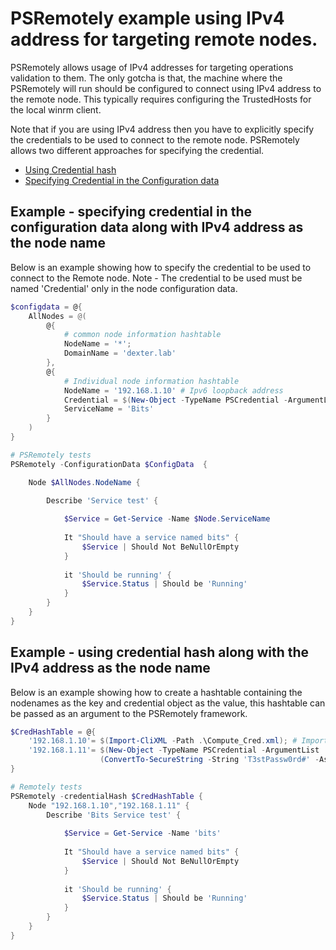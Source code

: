 # PSRemotely example using IPv4 address for targeting remote nodes.

PSRemotely allows usage of IPv4 addresses for targeting operations validation to them.
The only gotcha is that, the machine where the PSRemotely will run should be configured to connect using IPv4 address to the remote node.
This typically requires configuring the TrustedHosts for the local winrm client.

Note that if you are using IPv4 address then you have to explicitly specify the credentials to be used to connect to the remote node.
PSRemotely allows two different approaches for specifying the credential.

- [Using Credential hash](http://psremotely.readthedocs.io/en/latest/Example-CredentialHash/)
- [Specifying Credential in the Configuration data](http://psremotely.readthedocs.io/en/latest/Example-ConfigurationData-Credential/)


## Example - specifying credential in the configuration data along with IPv4 address as the node name
Below is an example showing how to specify the credential to be used to connect to the Remote node.
Note - The credential to be used must be named 'Credential' only in the node configuration data.

```powershell
$configdata = @{
    AllNodes = @(
        @{
            # common node information hashtable
            NodeName = '*';
            DomainName = 'dexter.lab'
        },
        @{ 
            # Individual node information hashtable
            NodeName = '192.168.1.10' # Ipv6 loopback address
            Credential = $(New-Object -TypeName PSCredential -ArgumentList 'PSRemotely', $(ConvertTo-SecureString -String 'T3stPassw0rd#' -AsPlainText -Force))
            ServiceName = 'Bits'
        }
    )
}

# PSRemotely tests
PSRemotely -ConfigurationData $ConfigData  {

    Node $AllNodes.NodeName {

        Describe 'Service test' {
			
			$Service = Get-Service -Name $Node.ServiceName
			
			It "Should have a service named bits" {
				$Service | Should Not BeNullOrEmpty
			}
			
			it 'Should be running' {
				$Service.Status | Should be 'Running'
			}
		}
    }
}
```

## Example - using credential hash along with the IPv4 address as the node name
Below is an example showing how to create a hashtable containing the nodenames as the key and credential object as the value, this hashtable can be
passed as an argument to the PSRemotely framework.

```powershell
$CredHashTable = @{
    '192.168.1.10'= $(Import-CliXML -Path .\Compute_Cred.xml); # Importing the cred
    '192.168.1.11'= $(New-Object -TypeName PSCredential -ArgumentList 'Administrator',
                    (ConvertTo-SecureString -String 'T3stPassw0rd#' -AsPlainText -Force)) # Creating the credential Object
}

# Remotely tests
PSRemotely -credentialHash $CredHashTable {
	Node "192.168.1.10","192.168.1.11" {
		Describe 'Bits Service test' {
			
			$Service = Get-Service -Name 'bits'
			
			It "Should have a service named bits" {
				$Service | Should Not BeNullOrEmpty
			}
			
			it 'Should be running' {
				$Service.Status | Should be 'Running'
			}
		}		
	}
}
```